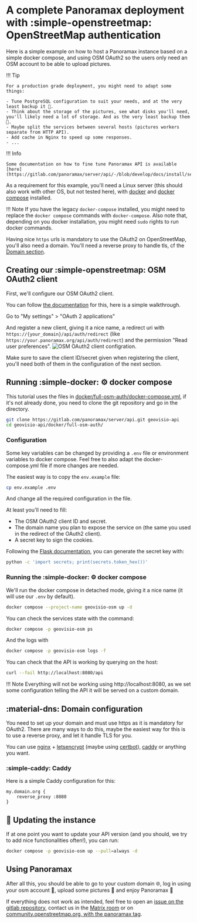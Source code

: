 # A complete Panoramax deployment with :simple-openstreetmap: OpenStreetMap authentication

Here is a simple example on how to host a Panoramax instance based on a simple docker compose, and using OSM OAuth2 so the users only need an OSM account to be able to upload pictures.

!!! Tip

    For a production grade deployment, you might need to adapt some things:

    - Tune PostgreSQL configuration to suit your needs, and at the very least backup it 💾.
    - Think about the storage of the pictures, see what disks you'll need, you'll likely need a lot of storage. And as the very least backup them 💾.
    - Maybe split the services between several hosts (pictures workers separate from HTTP API).
    - Add cache in Nginx to speed up some responses.
    - ...

!!! Info
    
    Some documentation on how to fine tune Panoramax API is available [here](https://gitlab.com/panoramax/server/api/-/blob/develop/docs/install/settings.md).

As a requirement for this example, you'll need a Linux server (this should also work with other OS, but not tested here), with [docker](https://www.docker.com/) and [docker compose](https://docs.docker.com/compose/) installed.

!!! Note 
    If you have the legacy `docker-compose` installed, you might need to replace the `docker compose` commands with `docker-compose`. Also note that, depending on you docker installation, you might need `sudo` rights to run docker commands.

Having nice `https` urls is mandatory to use the OAuth2 on OpenStreetMap, you'll also need a domain. You'll need a reverse proxy to handle tls, cf the [Domain section](#domain-configuration).

## Creating our :simple-openstreetmap: OSM OAuth2 client

First, we'll configure our OSM OAuth2 client.

You can follow [the documentation](https://wiki.openstreetmap.org/wiki/OAuth) for this, here is a simple walkthrough.

Go to "My settings" > "OAuth 2 applications"

And register a new client, giving it a nice name, a redirect uri with `https://{your_domain}/api/auth/redirect` (like `https://your.panoramax.org/api/auth/redirect`) and the permission "Read user preferences".
![OSM OAuth2 client configration](osm_oauth_client.png).

Make sure to save the client ID/secret given when registering the client, you'll need both of them in the configuration of the next section.

## Running :simple-docker: :gear: docker compose

This tutorial uses the files in [docker/full-osm-auth/docker-compose.yml](https://gitlab.com/panoramax/server/api/-/blob/develop/docker/full-osm-auth/docker-compose.yml), if it's not already done, you need to clone the git repository and go in the directory.

```bash
git clone https://gitlab.com/panoramax/server/api.git geovisio-api
cd geovisio-api/docker/full-osm-auth/
```

### Configuration

Some key variables can be changed by providing a `.env` file or environment variables to docker compose. Feel free to also adapt the docker-compose.yml file if more changes are needed.

The easiest way is to copy the `env.example` file:

```bash
cp env.example .env
```

And change all the required configuration in the file.

At least you'll need to fill:

- The OSM OAuth2 client ID and secret.
- The domain name you plan to expose the service on (the same you used in the redirect of the OAuth2 client).
- A secret key to sign the cookies.

Following the [Flask documentation](https://flask.palletsprojects.com/en/3.0.x/config/#SECRET_KEY), you can generate the secret key with:

```bash
python -c 'import secrets; print(secrets.token_hex())'
```

### Running the :simple-docker: :gear: docker compose

We'll run the docker compose in detached mode, giving it a nice name (it will use our `.env` by default).

```bash
docker compose --project-name geovisio-osm up -d
```

You can check the services state with the command:

```bash
docker compose -p geovisio-osm ps
```

And the logs with

```bash
docker compose -p geovisio-osm logs -f
```

You can check that the API is working by querying on the host:

```bash
curl --fail http://localhost:8080/api
```

!!! Note
    Everything will not be working using http://localhost:8080, as we set some configuration telling the API it will be served on a custom domain.

## :material-dns: Domain configuration

You need to set up your domain and must use https as it is mandatory for OAuth2. There are many ways to do this, maybe the easiest way for this is to use a reverse proxy, and let it handle TLS for you.

You can use [nginx](https://www.nginx.com/) + [letsencrypt](https://letsencrypt.org/fr/) (maybe using [certbot](https://certbot.eff.org/)), [caddy](https://caddyserver.com) or anything you want.

### :simple-caddy: Caddy

Here is a simple Caddy configuration for this:

```caddy
my.domain.org {
    reverse_proxy :8080
}
```

## 🔄 Updating the instance

If at one point you want to update your API version (and you should, we try to add nice functionalities often!), you can run:

```bash
docker compose -p geovisio-osm up --pull=always -d
```

## Using Panoramax

After all this, you should be able to go to your custom domain 🌐, log in using your osm account 🔎, upload some pictures 📸 and enjoy Panoramax 🎉

If everything does not work as intended, feel free to open an [issue on the gitlab repository](https://gitlab.com/panoramax/server/api/-/issues), contact us in the [Matrix room](https://matrix.to/#/#panoramax-general:matrix.org) or on [community.openstreetmap.org, with the panoramax tag](https://community.openstreetmap.org/tag/panoramax).
